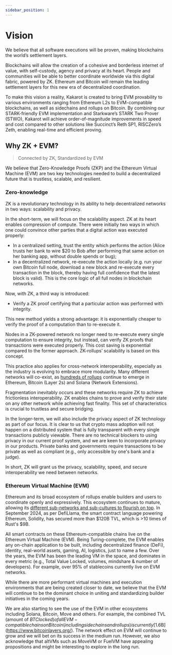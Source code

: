 ```yaml
---
sidebar_position: 1
---
```


# Vision

We believe that all software executions will be proven, making blockchains the
world’s settlement layers.

Blockchains will allow the creation of a cohesive and borderless internet of
value, with self-custody, agency and privacy at its heart. People and
communities will be able to better coordinate worldwide via this digital fabric,
powered by ZK. Ethereum and Bitcoin will remain the leading settlement layers
for this new era of decentralized coordination.

To make this vision a reality, Kakarot is created to bring EVM provability to
various environments ranging from Ethereum L2s to EVM-compatible blockchains, as
well as sidechains and rollups on Bitcoin. By combining our STARK-friendly EVM
implementation and Starkware’s STARK Two Prover (STWO), Kakarot will achieve
order-of-magnitude improvements in speed and cost compared to other solutions
like Succinct’s Reth SP1, RISCZero’s Zeth, enabling real-time and efficient
proving.

## Why ZK + EVM?

> Connected by ZK, Standardized by EVM

We believe that Zero-Knowledge Proofs (ZKP) and the Ethereum Virtual Machine
(EVM) are two key technologies needed to build a decentralized future that is
trustless, scalable, and resilient.

### Zero-knowledge

ZK is a revolutionary technology in its ability to help decentralized networks
in two ways: scalability and privacy.

In the short-term, we will focus on the scalability aspect. ZK at its heart
enables compression of compute. There were initially two ways in which one could
convince other parties that a digital action was executed properly:

- In a centralized setting, trust the entity which performs the action (Alice
  trusts her bank to wire $20 to Bob after performing that same action on her
  banking app, without double spends or bug);
- In a decentralized network, re-execute the action locally (e.g. run your own
  Bitcoin full node, download a new block and re-execute every transaction in
  the block, thereby having full confidence that the latest block is valid).
  This is the core logic of all full nodes in blockchain networks.

Now, with ZK, a third way is introduced:

- Verify a ZK proof certifying that a particular action was performed with
  integrity.

This new method yields a strong advantage: it is exponentially cheaper to verify
the proof of a computation than to re-execute it.

Nodes in a ZK-powered network no longer need to re-execute every single
computation to ensure integrity, but instead, can verify ZK proofs that
transactions were executed properly. This cost saving is exponential compared to
the former approach. ZK-rollups’ scalability is based on this concept.

This practice also applies for cross-network interoperability, especially as the
industry is evolving to embrace more modularity. Many different networks will
co-exist, as [hundreds of rollups](https://l2beat.com/scaling/summary) continue
to emerge in Ethereum, Bitcoin (Layer 2s) and Solana (Network Extensions).

Fragmentation inevitably occurs and these networks require ZK to achieve
frictionless interoperability. ZK enables chains to prove and verify their state
on any other network while achieving fast finality. This set of characteristics
is crucial to trustless and secure bridging.

In the longer-term, we will also include the privacy aspect of ZK technology as
part of our focus. It is clear to us that crypto mass adoption will not happen
on a distributed system that is fully transparent with every single transactions
publicly viewable. There are no technical blockers to using privacy in our
current proof system, and we are keen to incorporate privacy in our products.
Private banks and governments require transactions to be private as well as
compliant (e.g., only accessible by one's bank and a judge).

In short, ZK will grant us the privacy, scalability, speed, and secure
interoperability we need between networks.

### Ethereum Virtual Machine (EVM)

Ethereum and its broad ecosystem of rollups enable builders and users to
coordinate openly and expressively. This ecosystem continues to mature, allowing
its
[different sub-networks and sub-cultures to flourish on top](https://vitalik.eth.limo/general/2024/05/29/l2culture.html).
In September 2024, as per DefiLlama, the smart contract language powering
Ethereum, Solidity, has secured more than $120B TVL, which is >10 times of
Rust's $9B.

All smart contracts on these Ethereum-compatible chains live on the Ethereum
Virtual Machine (EVM). Being Turing-complete, the EVM enables any on-chain
application to be built, including decentralized finance (DeFi), identity,
real-world assets, gaming, AI, logistics, just to name a few. Over the years,
the EVM has been the leading VM in the space, and dominates in every metric
(e.g., Total Value Locked, volumes, mindshare & number of developers). For
example, over 95% of stablecoins currently live on EVM networks.

While there are more performant virtual machines and execution environments that
are being created closer to date, we believe that the EVM will continue to be
the dominant choice in uniting and standardizing builder initiatives in the
coming years.

We are also starting to see the use of the EVM in other ecosystems including
Solana, Bitcoin, Move and others. For example, the combined TVL (amount of $BTC
locked) of all EVM-compatible chains on Bitcoin (including sidechains and
rollups) is currently [$1.6B](https://www.bitcoinlayers.org/). The network
effect on EVM will continue to grow and we will bet on its success in the medium
run. However, we also acknowledge that altVMs such as MoveVM or FuelVM have
appealing propositions and might be interesting to explore in the long run.
